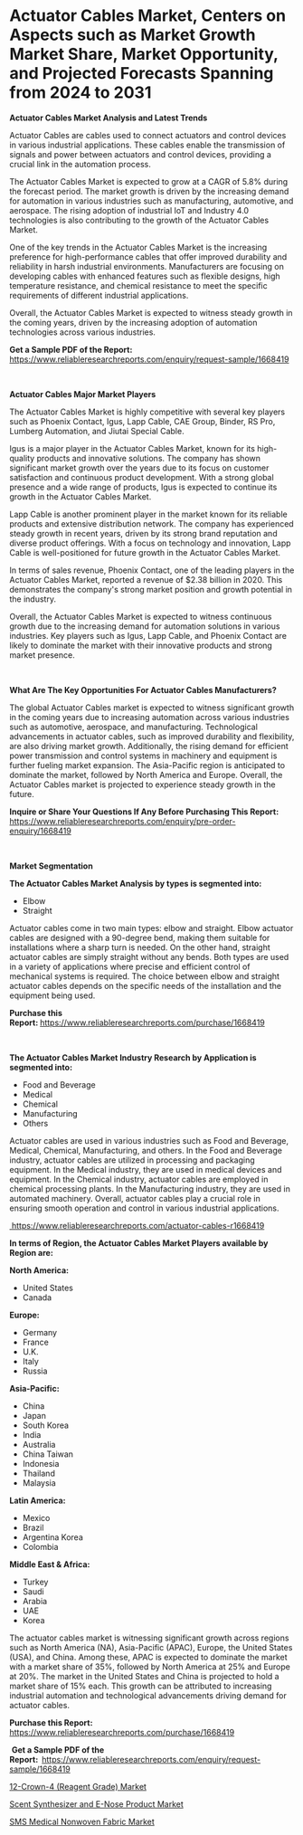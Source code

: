 <p><h1>Actuator Cables Market, Centers on Aspects such as Market Growth Market Share, Market Opportunity, and Projected Forecasts Spanning from 2024 to 2031</h1></p><p><strong>Actuator Cables Market Analysis and Latest Trends</strong></p>
<p><p>Actuator Cables are cables used to connect actuators and control devices in various industrial applications. These cables enable the transmission of signals and power between actuators and control devices, providing a crucial link in the automation process.</p><p>The Actuator Cables Market is expected to grow at a CAGR of 5.8% during the forecast period. The market growth is driven by the increasing demand for automation in various industries such as manufacturing, automotive, and aerospace. The rising adoption of industrial IoT and Industry 4.0 technologies is also contributing to the growth of the Actuator Cables Market.</p><p>One of the key trends in the Actuator Cables Market is the increasing preference for high-performance cables that offer improved durability and reliability in harsh industrial environments. Manufacturers are focusing on developing cables with enhanced features such as flexible designs, high temperature resistance, and chemical resistance to meet the specific requirements of different industrial applications.</p><p>Overall, the Actuator Cables Market is expected to witness steady growth in the coming years, driven by the increasing adoption of automation technologies across various industries.</p></p>
<p><strong>Get a Sample PDF of the Report:&nbsp;</strong> <a href="https://www.reliableresearchreports.com/enquiry/request-sample/1668419">https://www.reliableresearchreports.com/enquiry/request-sample/1668419</a></p>
<p>&nbsp;</p>
<p><strong>Actuator Cables Major Market Players</strong></p>
<p><p>The Actuator Cables Market is highly competitive with several key players such as Phoenix Contact, Igus, Lapp Cable, CAE Group, Binder, RS Pro, Lumberg Automation, and Jiutai Special Cable.</p><p>Igus is a major player in the Actuator Cables Market, known for its high-quality products and innovative solutions. The company has shown significant market growth over the years due to its focus on customer satisfaction and continuous product development. With a strong global presence and a wide range of products, Igus is expected to continue its growth in the Actuator Cables Market.</p><p>Lapp Cable is another prominent player in the market known for its reliable products and extensive distribution network. The company has experienced steady growth in recent years, driven by its strong brand reputation and diverse product offerings. With a focus on technology and innovation, Lapp Cable is well-positioned for future growth in the Actuator Cables Market.</p><p>In terms of sales revenue, Phoenix Contact, one of the leading players in the Actuator Cables Market, reported a revenue of $2.38 billion in 2020. This demonstrates the company's strong market position and growth potential in the industry.</p><p>Overall, the Actuator Cables Market is expected to witness continuous growth due to the increasing demand for automation solutions in various industries. Key players such as Igus, Lapp Cable, and Phoenix Contact are likely to dominate the market with their innovative products and strong market presence.</p></p>
<p>&nbsp;</p>
<p><strong>What Are The Key Opportunities For Actuator Cables Manufacturers?</strong></p>
<p><p>The global Actuator Cables market is expected to witness significant growth in the coming years due to increasing automation across various industries such as automotive, aerospace, and manufacturing. Technological advancements in actuator cables, such as improved durability and flexibility, are also driving market growth. Additionally, the rising demand for efficient power transmission and control systems in machinery and equipment is further fueling market expansion. The Asia-Pacific region is anticipated to dominate the market, followed by North America and Europe. Overall, the Actuator Cables market is projected to experience steady growth in the future.</p></p>
<p><strong>Inquire or Share Your Questions If Any Before Purchasing This Report:</strong> <a href="https://www.reliableresearchreports.com/enquiry/pre-order-enquiry/1668419">https://www.reliableresearchreports.com/enquiry/pre-order-enquiry/1668419</a></p>
<p>&nbsp;</p>
<p><strong>Market Segmentation</strong></p>
<p><strong>The Actuator Cables Market Analysis by types is segmented into:</strong></p>
<p><ul><li>Elbow</li><li>Straight</li></ul></p>
<p><p>Actuator cables come in two main types: elbow and straight. Elbow actuator cables are designed with a 90-degree bend, making them suitable for installations where a sharp turn is needed. On the other hand, straight actuator cables are simply straight without any bends. Both types are used in a variety of applications where precise and efficient control of mechanical systems is required. The choice between elbow and straight actuator cables depends on the specific needs of the installation and the equipment being used.</p></p>
<p><strong>Purchase this Report:&nbsp;</strong><a href="https://www.reliableresearchreports.com/purchase/1668419">https://www.reliableresearchreports.com/purchase/1668419</a></p>
<p>&nbsp;</p>
<p><strong>The Actuator Cables Market Industry Research by Application is segmented into:</strong></p>
<p><ul><li>Food and Beverage</li><li>Medical</li><li>Chemical</li><li>Manufacturing</li><li>Others</li></ul></p>
<p><p>Actuator cables are used in various industries such as Food and Beverage, Medical, Chemical, Manufacturing, and others. In the Food and Beverage industry, actuator cables are utilized in processing and packaging equipment. In the Medical industry, they are used in medical devices and equipment. In the Chemical industry, actuator cables are employed in chemical processing plants. In the Manufacturing industry, they are used in automated machinery. Overall, actuator cables play a crucial role in ensuring smooth operation and control in various industrial applications.</p></p>
<p><a href="https://www.reliableresearchreports.com/actuator-cables-r1668419">&nbsp;https://www.reliableresearchreports.com/actuator-cables-r1668419</a></p>
<p><strong>In terms of Region, the Actuator Cables Market Players available by Region are:</strong></p>
<p>
    <p> <strong> North America: </strong>
        <ul>
            <li>United States</li>
            <li>Canada</li>
        </ul>
        </p> 
    <p> <strong> Europe: </strong>
        <ul>
            <li>Germany</li>
            <li>France</li>
            <li>U.K.</li>
            <li>Italy</li>
            <li>Russia</li>
        </ul>
        </p> 
    <p> <strong> Asia-Pacific: </strong>
        <ul>
            <li>China</li>
            <li>Japan</li>
            <li>South Korea</li>
            <li>India</li>
            <li>Australia</li>
            <li>China Taiwan</li>
            <li>Indonesia</li>
            <li>Thailand</li>
            <li>Malaysia</li>
        </ul>
        </p> 
    <p> <strong> Latin America: </strong>
        <ul>
            <li>Mexico</li>
            <li>Brazil</li>
            <li>Argentina Korea</li>
            <li>Colombia</li>
        </ul>
        </p> 
    <p> <strong> Middle East & Africa: </strong>
        <ul>
            <li>Turkey</li>
            <li>Saudi</li>
            <li>Arabia</li>
            <li>UAE</li>
            <li>Korea</li>
        </ul>
    </p>
    </p>
<p><p>The actuator cables market is witnessing significant growth across regions such as North America (NA), Asia-Pacific (APAC), Europe, the United States (USA), and China. Among these, APAC is expected to dominate the market with a market share of 35%, followed by North America at 25% and Europe at 20%. The market in the United States and China is projected to hold a market share of 15% each. This growth can be attributed to increasing industrial automation and technological advancements driving demand for actuator cables.</p></p>
<p><strong>Purchase this Report: </strong><a href="https://www.reliableresearchreports.com/purchase/1668419">https://www.reliableresearchreports.com/purchase/1668419</a></p>
<p>&nbsp;<strong>Get a Sample PDF of the Report:&nbsp;&nbsp;</strong><a href="https://www.reliableresearchreports.com/enquiry/request-sample/1668419">https://www.reliableresearchreports.com/enquiry/request-sample/1668419</a></p>
<p><strong></strong></p>
<p><p><a href="https://www.linkedin.com/pulse/decoding-12-crown-4-reagent-grade-market-deep-dive-latest-kqvic?trackingId=RLs7941PSq1e7OMmchwDvA%3D%3D">12-Crown-4 (Reagent Grade) Market</a></p><p><a href="https://frill-swim-3cd.notion.site/Scent-Synthesizer-and-E-Nose-Product-Market-Exploring-Market-Share-Market-Trends-and-Future-Growt-632749d2d482429083a10f9619f21854">Scent Synthesizer and E-Nose Product Market</a></p><p><a href="https://cautious-neon-760.notion.site/SMS-Medical-Nonwoven-Fabric-Market-Trends-Forecast-and-Competitive-Analysis-to-2031-8b3c2107bad14c8cb56a8158a15af781">SMS Medical Nonwoven Fabric Market</a></p></p>